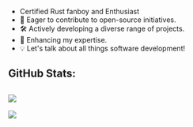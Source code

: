 - Certified Rust fanboy and Enthusiast
- 🤖 Eager to contribute to open-source initiatives.<br/>
- 🛠️ Actively developing a diverse range of projects.<br/>
- 🧠 Enhancing my expertise.<br/>
- 💡 Let's talk about all things software development!<br/>

## GitHub Stats:
![](https://github-readme-streak-stats.herokuapp.com/?user=sands-45&theme=dark&hide_border=false)<br/>
---
[![](https://visitcount.itsvg.in/api?id=sands-45&icon=0&color=0)](https://visitcount.itsvg.in)

<!-- Proudly created with GPRM ( https://gprm.itsvg.in ) -->
